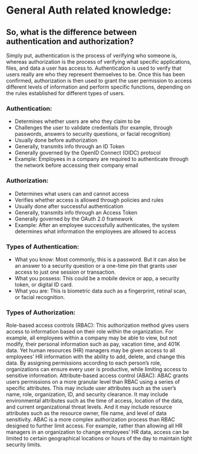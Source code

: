 # General Auth related knowledge:

## So, what is the difference between authentication and authorization?
Simply put, authentication is the process of verifying who someone is, whereas authorization is the process of verifying what specific applications, files, and data a user has access to.
Authentication is used to verify that users really are who they represent themselves to be. Once this has been confirmed, authorization is then used to grant the user permission to access different levels of information and perform specific functions, depending on the rules established for different types of users.

### Authentication:
- Determines whether users are who they claim to be	
- Challenges the user to validate credentials (for example, through passwords, answers to security questions, or facial recognition)	
- Usually done before authorization	
- Generally, transmits info through an ID Token	
- Generally governed by the OpenID Connect (OIDC) protocol	
- Example: Employees in a company are required to authenticate through the network before accessing their company email	

### Authorization: 
- Determines what users can and cannot access
- Verifies whether access is allowed through policies and rules
- Usually done after successful authentication
- Generally, transmits info through an Access Token
- Generally governed by the OAuth 2.0 framework
- Example: After an employee successfully authenticates, the system determines what information the employees are allowed to access

### Types of Authentication:
- What you know: Most commonly, this is a password. But it can also be an answer to a security question or a one-time pin that grants user access to just one session or transaction. 
- What you possess: This could be a mobile device or app, a security token, or digital ID card.
- What you are: This is biometric data such as a fingerprint, retinal scan, or facial recognition.

### Types of Authorization:
Role-based access controls (RBAC): This authorization method gives users access to information based on their role within the organization. For example, all employees within a company may be able to view, but not modify, their personal information such as pay, vacation time, and 401K data. Yet human resources (HR) managers may be given access to all employees’ HR information with the ability to add, delete, and change this data.
By assigning permissions according to each person’s role, organizations can ensure every user is productive, while limiting access to sensitive information. Attribute-based access control (ABAC): ABAC grants users permissions on a more granular level than RBAC using a series of specific attributes. This may include user attributes such as the user’s name, role, organization, ID, and security clearance. It may include environmental attributes such as the time of access, location of the data, and current organizational threat levels. And it may include resource attributes such as the resource owner, file name, and level of data sensitivity. ABAC is a more complex authorization process than RBAC designed to further limit access. For example, rather than allowing all HR managers in an organization to change employees’ HR data, access can be limited to certain geographical locations or hours of the day to maintain tight security limits.
